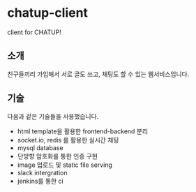 # chatup-client
client for CHATUP!

## 소개
친구들끼리 가입해서 서로 글도 쓰고, 채팅도 할 수 있는 웹서비스입니다.

## 기술
다음과 같은 기술들을 사용했습니다.
- html template을 활용한 frontend-backend 분리
- socket.io, redis 를 활용한 실시간 채팅
- mysql database
- 단방향 암호화를 통한 인증 구현
- image 업로드 및 static file serving
- slack intergration
- jenkins를 통한 ci
